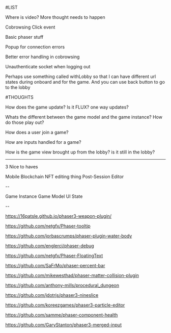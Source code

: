 #LIST

Where is video? More thought needs to happen

Cobrowsing Click event

Basic phaser stuff

Popup for connection errors

Better error handling in cobrowsing

Unauthenticate socket when logging out

Perhaps use something called withLobby so that I can have different url states during onboard and for the game. And you can use back button to go to the lobby 

#THOUGHTS

How does the game update? Is it FLUX? one way updates?

Whats the different between the game model and the game instance? How do those play out?

How does a user join a game?

How are inputs handled for a game?

How is the game view brought up from the lobby? is it still in the lobby?

---

3 Nice to haves

Mobile
Blockchain NFT editing thing
Post-Session Editor

--

Game Instance
Game Model
UI State

--

https://16patsle.github.io/phaser3-weapon-plugin/

https://github.com/netgfx/Phaser-tooltip

https://github.com/jorbascrumps/phaser-plugin-water-body

https://github.com/englercj/phaser-debug

https://github.com/netgfx/Phaser-FloatingText

https://github.com/SaFrMo/phaser-percent-bar

https://github.com/mikewesthad/phaser-matter-collision-plugin

https://github.com/anthony-mills/procedural_dungeon

https://github.com/jdotrjs/phaser3-nineslice

https://github.com/koreezgames/phaser3-particle-editor

https://github.com/samme/phaser-component-health

https://github.com/GaryStanton/phaser3-merged-input